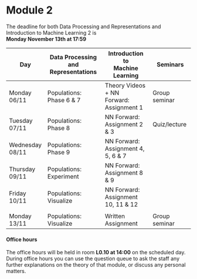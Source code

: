 
# Module 2

The deadline for both Data Processing and Representations and Introduction to Machine Learning 2 is<br>**Monday November 13th at 17:59**

| Day                | Data Processing<br>and Representations | Introduction to<br>Machine Learning | Seminars          |
| ------------------ | ---------------------------- | ----------------------------------- | --------------------------- |
| Monday<br>06/11    | Populations: Phase 6 & 7     | Theory Videos + NN<br>Forward: Assignment 1 | Group seminar       |
| Tuesday<br>07/11   | Populations: Phase 8         | NN Forward:<br>Assignment 2 & 3     | Quiz/lecture                |
| Wednesday<br>08/11 | Populations: Phase 9         | NN Forward:<br>Assignment 4, 5, 6 & 7 |                           |
| Thursday<br>09/11  | Populations: Experiment      | NN Forward:<br>Assignment 8 & 9     |                             |
| Friday<br>10/11    | Populations: Visualize       | NN Forward:<br>Assignment 10, 11 & 12 |                           |
|                    |                              |                                       |                           |
| Monday<br>13/11    | Populations: Visualize       | Written Assignment                  | Group seminar               |



#### Office hours

The office hours will be held in room **L0.10 at 14:00** on the scheduled day. During office hours you can use the question queue to ask the staff any further explanations on the theory of that module, or discuss any personal matters.

